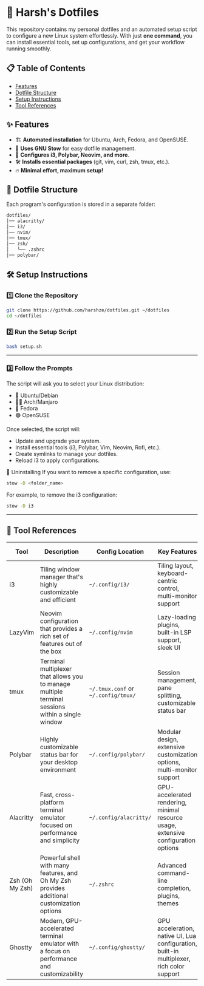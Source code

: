 # 🚀 Harsh's Dotfiles

This repository contains my personal dotfiles and an automated setup script to configure a new Linux system effortlessly. With just **one command**, you can install essential tools, set up configurations, and get your workflow running smoothly.

## 📋 Table of Contents
- [Features](#-features)
- [Dotfile Structure](#-dotfile-structure)
- [Setup Instructions](#️-setup-instructions)
- [Tool References](#-tool-references)

## ✨ Features

- 🏗️ **Automated installation** for Ubuntu, Arch, Fedora, and OpenSUSE.
- 🔗 **Uses GNU Stow** for easy dotfile management.
- 🎨 **Configures i3, Polybar, Neovim, and more**.
- 🛠️ **Installs essential packages** (git, vim, curl, zsh, tmux, etc.).
- 🔥 **Minimal effort, maximum setup!**

## 📂 Dotfile Structure

Each program's configuration is stored in a separate folder:

```bash
dotfiles/
│── alacritty/
│── i3/
│── nvim/
│── tmux/
│── zsh/
│   └── .zshrc
│── polybar/
 ```
## 🛠️ Setup Instructions
 ### **1️⃣ Clone the Repository**
```bash
git clone https://github.com/harshze/dotfiles.git ~/dotfiles
cd ~/dotfiles
  ```

### 2️⃣ Run the Setup Script
```bash
bash setup.sh
 ```
---

### 3️⃣ Follow the Prompts
The script will ask you to select your Linux distribution:

- 🐧 Ubuntu/Debian
- 🏴‍☠️ Arch/Manjaro
- 🔵 Fedora
- 🟢 OpenSUSE

Once selected, the script will:

- Update and upgrade your system.
- Install essential tools (i3, Polybar, Vim, Neovim, Rofi, etc.).
- Create symlinks to manage your dotfiles.
- Reload i3 to apply configurations.

🎯 Uninstalling
If you want to remove a specific configuration, use:
```bash
stow -D <folder_name>
 ```
For example, to remove the i3 configuration:
```bash
stow -D i3 
 ```
---
## 🔗 Tool References
| Tool | Description | Config Location | Key Features | Official Repo |
|------|-------------|-----------------|--------------|---------------|
| i3 | Tiling window manager that's highly customizable and efficient | `~/.config/i3/` | Tiling layout, keyboard-centric control, multi-monitor support | [i3wm on GitHub](https://github.com/i3/i3) |
| LazyVim | Neovim configuration that provides a rich set of features out of the box | `~/.config/nvim` | Lazy-loading plugins, built-in LSP support, sleek UI | [LazyVim on GitHub](https://github.com/LazyVim/LazyVim) |
| tmux | Terminal multiplexer that allows you to manage multiple terminal sessions within a single window | `~/.tmux.conf` or `~/.config/tmux/` | Session management, pane splitting, customizable status bar | [tmux on GitHub](https://github.com/tmux/tmux) |
| Polybar | Highly customizable status bar for your desktop environment | `~/.config/polybar/` | Modular design, extensive customization options, multi-monitor support | [Polybar on GitHub](https://github.com/polybar/polybar) |
| Alacritty | Fast, cross-platform terminal emulator focused on performance and simplicity | `~/.config/alacritty/` | GPU-accelerated rendering, minimal resource usage, extensive configuration options | [Alacritty on GitHub](https://github.com/alacritty/alacritty) |
| Zsh (Oh My Zsh) | Powerful shell with many features, and Oh My Zsh provides additional customization options | `~/.zshrc` | Advanced command-line completion, plugins, themes | [Oh My Zsh on GitHub](https://github.com/ohmyzsh/ohmyzsh) |
| Ghostty | Modern, GPU-accelerated terminal emulator with a focus on performance and customizability | `~/.config/ghostty/` | GPU acceleration, native UI, Lua configuration, built-in multiplexer, rich color support | [Ghostty on GitHub](https://github.com/ghostty-org/ghostty) |
